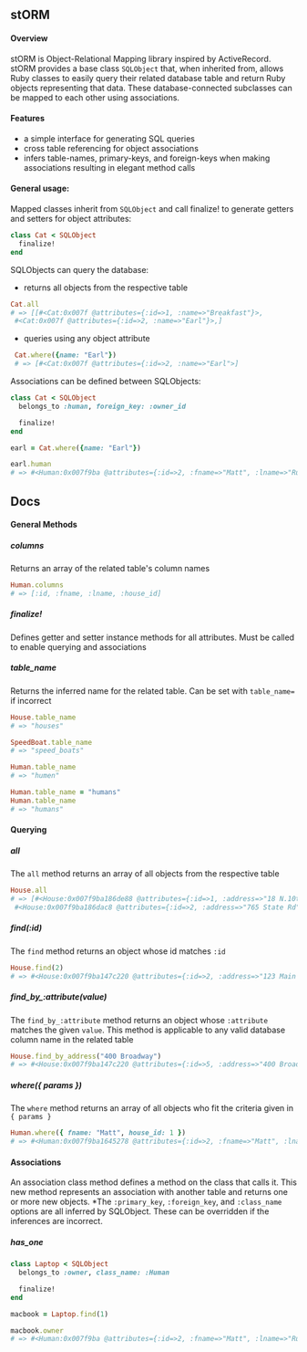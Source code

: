 ## stORM

#### Overview
stORM is Object-Relational Mapping library inspired by ActiveRecord. stORM provides a base class `SQLObject` that, when inherited from, allows Ruby classes to easily query their related database table and return Ruby objects representing that data. These database-connected subclasses can be mapped to each other using associations.

#### Features
- a simple interface for generating SQL queries
- cross table referencing for object associations
- infers table-names, primary-keys, and foreign-keys when making associations resulting in elegant method calls

#### General usage:

Mapped classes inherit from `SQLObject` and call finalize! to generate getters and setters for object attributes:
```Ruby
class Cat < SQLObject
  finalize!
end
```

SQLObjects can query the database:
- returns all objects from the respective table
```Ruby
Cat.all
# => [[#<Cat:0x007f @attributes={:id=>1, :name=>"Breakfast"}>,
 #<Cat:0x007f @attributes={:id=>2, :name=>"Earl"}>,]
 ```
- queries using any object attribute
```Ruby
 Cat.where({name: "Earl"})
 # => [#<Cat:0x007f @attributes={:id=>2, :name=>"Earl">]
```

Associations can be defined between SQLObjects:
```Ruby
class Cat < SQLObject
  belongs_to :human, foreign_key: :owner_id

  finalize!
end

earl = Cat.where({name: "Earl"})

earl.human
# => #<Human:0x007f9ba @attributes={:id=>2, :fname=>"Matt", :lname=>"Rubens"}>
```

## Docs

#### General Methods

##### columns
Returns an array of the related table's column names
```Ruby
Human.columns
# => [:id, :fname, :lname, :house_id]
```

##### finalize!
Defines getter and setter instance methods for all attributes. Must be called to enable querying and associations

##### table_name
Returns the inferred name for the related table. Can be set with `table_name=` if incorrect
```Ruby
House.table_name
# => "houses"

SpeedBoat.table_name
# => "speed_boats"

Human.table_name
# => "humen"

Human.table_name = "humans"
Human.table_name
# => "humans"
```
#### Querying

##### all
The `all` method returns an array of all objects from the respective table

```Ruby
House.all
# => [#<House:0x007f9ba186de88 @attributes={:id=>1, :address=>"18 N.10th"}>,
 #<House:0x007f9ba186dac8 @attributes={:id=>2, :address=>"765 State Rd"}>...]
```

##### find(:id)
The `find` method returns an object whose id matches `:id`

```Ruby
House.find(2)
# => #<House:0x007f9ba147c220 @attributes={:id=>2, :address=>"123 Main St"}>
```

##### find\_by_:attribute(value)
The `find_by_:attribute` method returns an object whose `:attribute` matches the given `value`. This method is applicable to any valid database column name in the related table

```Ruby
House.find_by_address("400 Broadway")
# => #<House:0x007f9ba147c220 @attributes={:id=>5, :address=>"400 Broadway"}>
```

##### where({ params })
The `where` method returns an array of all objects who fit the criteria given in `{ params }`

```Ruby
Human.where({ fname: "Matt", house_id: 1 })
# => #<Human:0x007f9ba1645278 @attributes={:id=>2, :fname=>"Matt", :lname=>"Rubens", :house_id=>1}>
```

#### Associations
An association class method defines a method on the class that calls it. This new method represents an association with another table and returns one or more new objects.
\*The `:primary_key`, `:foreign_key`, and `:class_name` options are all inferred by SQLObject. These can be overridden if the inferences are incorrect.

##### has_one

```Ruby
class Laptop < SQLObject
  belongs_to :owner, class_name: :Human

  finalize!
end

macbook = Laptop.find(1)

macbook.owner
# => #<Human:0x007f9ba @attributes={:id=>2, :fname=>"Matt", :lname=>"Rubens"}>
```
